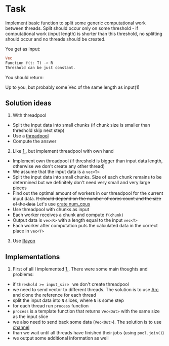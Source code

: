 # Task
Implement basic function to split some generic computational work between threads. Split should occur only on some threshold - if computational work (input length) is shorter than this threshold, no splitting should occur and no threads should be created.

You get as input:

```rust
Vec
Function f(t: T) -> R
Threshold can be just constant.
```

You should return:

Up to you, but probably some Vec of the same length as input(1)

## Solution ideas
1. With threadpool
- Split the input data into small chunks (if chunk size is smaller than threshold skip next step)
- Use a [threadpool](https://docs.rs/threadpool/latest/threadpool/)
- Compute the answer
2. Like [1.](https://github.com/DBarinovv/rust_task_scheduler#solution-ideas), but implement threadpool with own hand
- Implement own threadpool (if threshold is bigger than input data length, otherwise we don't create any other thread)
- We assume that the input data is a ```vec<T>```
- Split the input data into small chunks. Size of each chunk remains to be determined but we definitely don't need very small and very large pieces
- Find out the optimal amount of workers in our threadpool for the current input data. ~~It should depend on the number of cores count and the size of the data~~ Let's use [crate num_cpus](https://docs.rs/num_cpus/latest/num_cpus/)
- Use threadpool with chunks as input
- Each worker receives a chunk and compute ```f(chunk)```
- Output data is ```vec<R>``` with a length equal to the input ```vec<T>```
- Each worker after computation puts the calculated data in the correct place in ```vec<T>```
3. Use [Rayon](https://github.com/rayon-rs/rayon)

## Implementations  
1. First of all I implemented [1.](https://github.com/DBarinovv/rust_task_scheduler#solution-ideas). There were some main thoughts and problems:
- if ```threshold >= input_size ``` we don't create threadpool
- we need to send vector to different threads. The solution is to use [Arc](https://doc.rust-lang.org/std/sync/struct.Arc.html) and clone the reference for each thread
- split the input data into `N` slices, where `N` is some step
- for each thread run `process` function 
- `process` is a template function that returns ```Vec<Out>``` with the same size as the input slice
- we also need to send back some data (```Vec<Out>```). The solution is to use [channel](https://doc.rust-lang.org/rust-by-example/std_misc/channels.html)
- than we wait until all threads have finished their jobs (using ```pool.join()```)
- we output some additional information as well
